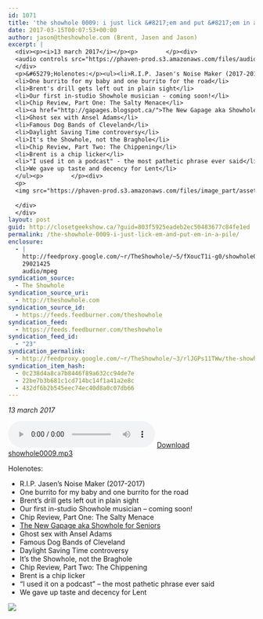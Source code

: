 ```yaml
---
id: 1071
title: 'the showhole 0009: i just lick &#8217;em and put &#8217;em in a pile'
date: 2017-03-15T00:07:53+00:00
author: jason@theshowhole.com (Brent, Jasen and Jason)
excerpt: |
  <div><p><i>13 march 2017</i></p><p>        </p><div>
  <audio controls src="https://phaven-prod.s3.amazonaws.com/files/audio_part/asset/1850539/WJUiMa3ed8AnqEDtjdDJvmY1aNs/showhole0009.mp3"></audio><a href="https://phaven-prod.s3.amazonaws.com/files/audio_part/asset/1850539/WJUiMa3ed8AnqEDtjdDJvmY1aNs/showhole0009.mp3">Download showhole0009.mp3</a>
  </div>
  <p>&#65279;Holenotes:</p><ul><li>R.I.P. Jasen's Noise Maker (2017-2017)</li>
  <li>One burrito for my baby and one burrito for the road</li>
  <li>Brent's drill gets left out in plain sight</li>
  <li>Our first in-studio Showhole musician - coming soon!</li>
  <li>Chip Review, Part One: The Salty Menace</li>
  <li><a href="http://gapages.blogspot.ca/">The New Gapage aka Showhole for Seniors</a></li>
  <li>Ghost sex with Ansel Adams</li>
  <li>Famous Dog Bands of Cleveland</li>
  <li>Daylight Saving Time controversy</li>
  <li>It's the Showhole, not the Braghole</li>
  <li>Chip Review, Part Two: The Chippening</li>
  <li>Brent is a chip licker</li>
  <li>"I used it on a podcast" - the most pathetic phrase ever said</li>
  <li>We gave up taste and decency for Lent</li>
  </ul><p>        </p><div>
  <p>
  <img src="https://phaven-prod.s3.amazonaws.com/files/image_part/asset/1850540/BJdmORAKRzKRq8G1Ddqxw9o9p_E/medium_gaphole.jpg"></p>
  
  </div>
  </div>
layout: post
guid: http://closetgeekshow.ca/?guid=803f5925eadeb2ec50483677c84fe1ed
permalink: /the-showhole-0009-i-just-lick-em-and-put-em-in-a-pile/
enclosure:
  - |
    http://feedproxy.google.com/~r/TheShowhole/~5/fXoucT1i-g0/showhole0009.mp3
    29021425
    audio/mpeg
syndication_source:
  - The Showhole
syndication_source_uri:
  - http://theshowhole.com
syndication_source_id:
  - https://feeds.feedburner.com/theshowhole
syndication_feed:
  - https://feeds.feedburner.com/theshowhole
syndication_feed_id:
  - "23"
syndication_permalink:
  - http://feedproxy.google.com/~r/TheShowhole/~3/rlJGPs11TWw/the-showhole-0009-i-just-lick-em-and-put-em-in-a-pile
syndication_item_hash:
  - 0c238d4a8ca7b8446f89a632cc94de7e
  - 22be7b3b681c1cd714bc14f1a41a2e8c
  - 432df6b2b545eec74ec40d8a0c07db66
---
```

<div class="posthaven-post-body">
  <p>
    <i>13 march 2017</i>
  </p>
  
  <p>
    <div class="posthaven-file posthaven-file-audio posthaven-file-state-processed" id="posthaven_audio_1850539" >
      <audio controls src="https://phaven-prod.s3.amazonaws.com/files/audio_part/asset/1850539/WJUiMa3ed8AnqEDtjdDJvmY1aNs/showhole0009.mp3" type="audio/mpeg"></audio> <a class="posthaven-file-download" download href="https://phaven-prod.s3.amazonaws.com/files/audio_part/asset/1850539/WJUiMa3ed8AnqEDtjdDJvmY1aNs/showhole0009.mp3">Download showhole0009.mp3</a>
    </div>
  </p>
  
  <p>
    ﻿Holenotes:
  </p>
  
  <ul>
    <li>
      R.I.P. Jasen&#8217;s Noise Maker (2017-2017)
    </li>
    <li>
      One burrito for my baby and one burrito for the road
    </li>
    <li>
      Brent&#8217;s drill gets left out in plain sight
    </li>
    <li>
      Our first in-studio Showhole musician &#8211; coming soon!
    </li>
    <li>
      Chip Review, Part One: The Salty Menace
    </li>
    <li>
      <a href="http://gapages.blogspot.ca/">The New Gapage aka Showhole for Seniors</a>
    </li>
    <li>
      Ghost sex with Ansel Adams
    </li>
    <li>
      Famous Dog Bands of Cleveland
    </li>
    <li>
      Daylight Saving Time controversy
    </li>
    <li>
      It&#8217;s the Showhole, not the Braghole
    </li>
    <li>
      Chip Review, Part Two: The Chippening
    </li>
    <li>
      Brent is a chip licker
    </li>
    <li>
      &#8220;I used it on a podcast&#8221; &#8211; the most pathetic phrase ever said
    </li>
    <li>
      We gave up taste and decency for Lent
    </li>
  </ul>
  
  <div class="posthaven-gallery" id="posthaven_gallery[1147302]">
    <p class="posthaven-file posthaven-file-image posthaven-file-state-processed">
      <img class="posthaven-gallery-image" src="https://phaven-prod.s3.amazonaws.com/files/image_part/asset/1850540/BJdmORAKRzKRq8G1Ddqxw9o9p_E/medium_gaphole.jpg" data-posthaven-state='processed'
data-medium-src='https://phaven-prod.s3.amazonaws.com/files/image_part/asset/1850540/BJdmORAKRzKRq8G1Ddqxw9o9p_E/medium_gaphole.jpg'
data-medium-width='320'
data-medium-height='297'
data-large-src='https://phaven-prod.s3.amazonaws.com/files/image_part/asset/1850540/BJdmORAKRzKRq8G1Ddqxw9o9p_E/large_gaphole.jpg'
data-large-width='320'
data-large-height='297'
data-thumb-src='https://phaven-prod.s3.amazonaws.com/files/image_part/asset/1850540/BJdmORAKRzKRq8G1Ddqxw9o9p_E/thumb_gaphole.jpg'
data-thumb-width='200'
data-thumb-height='200'
data-xlarge-src='https://phaven-prod.s3.amazonaws.com/files/image_part/asset/1850540/BJdmORAKRzKRq8G1Ddqxw9o9p_E/xlarge_gaphole.jpg'
data-xlarge-width='320'
data-xlarge-height='297'
data-orig-src='https://phaven-prod.s3.amazonaws.com/files/image_part/asset/1850540/BJdmORAKRzKRq8G1Ddqxw9o9p_E/gaphole.jpg'
data-orig-width='320'
data-orig-height='297'
data-posthaven-id='1850540' />
    </p></p>
  </div></p>
</div>